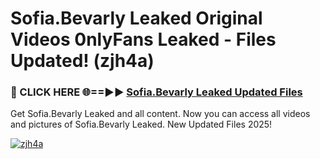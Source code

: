 # Sofia.Bevarly Leaked Original Videos 0nlyFans Leaked - Files Updated! (zjh4a)

<h3>🔴 CLICK HERE 🌐==►► <a href="https://tinyurl.com/2m67pmp6" rel="nofollow">Sofia.Bevarly Leaked Updated Files</a></h3>

Get Sofia.Bevarly Leaked and all content. Now you can access all videos and pictures of Sofia.Bevarly Leaked. New Updated Files 2025!

[![zjh4a](https://i.imgur.com/H4QAA4z.gif)](https://tinyurl.com/2m67pmp6)